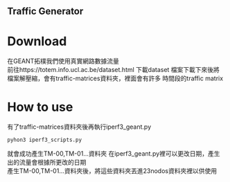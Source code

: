 ## Traffic Generator

# Download

在GEANT拓樸我們使用真實網路數據流量  
前往https://totem.info.ucl.ac.be/dataset.html 下載dataset
檔案下載下來後將檔案解壓縮，會有traffic-matrices資料夾，裡面會有許多
時間段的traffic matrix


# How to use

有了traffic-matrices資料夾後再執行iperf3_geant.py  
```
pyhon3 iperf3_scripts.py 
```
就會成功產生TM-00,TM-01...資料夾
在iperf3_geant.py裡可以更改日期，產生出的流量會根據所更改的日期  
產生TM-00,TM-01...資料夾後，將這些資料夾丟進23nodos資料夾裡以供使用
